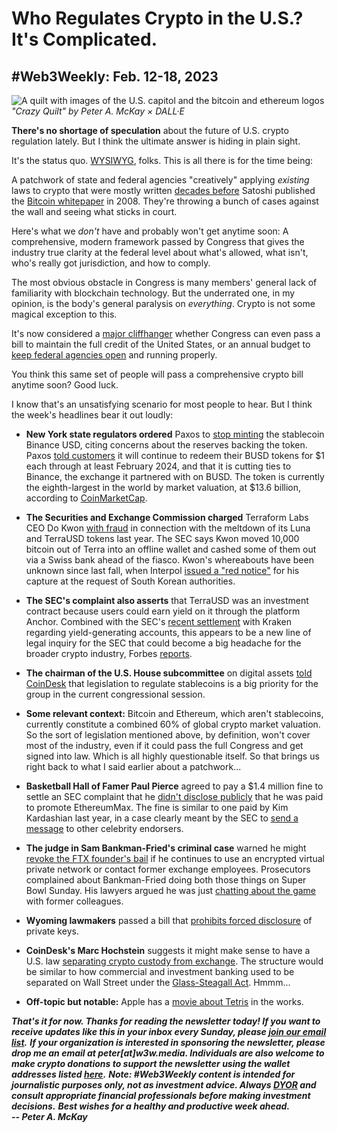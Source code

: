 # Who Regulates Crypto in the U.S.? It's Complicated.
## #Web3Weekly: Feb. 12-18, 2023

![A quilt with images of the U.S. capitol and the bitcoin and ethereum logos](https://w3w.news/img/illos/crazy-quilt-final.jpg)
*"Crazy Quilt" by Peter A. McKay × DALL·E*

**There's no shortage of speculation** about the future of U.S. crypto regulation lately. But I think the ultimate answer is hiding in plain sight.

It's the status quo. [WYSIWYG](https://www.urbandictionary.com/define.php?term=WYSIWIG), folks. This is all there is for the time being:

A patchwork of state and federal agencies "creatively" applying *existing* laws to crypto that were mostly written [decades before](https://www.sec.gov/about/laws/secrulesregs) Satoshi published the [Bitcoin whitepaper](https://bitcoin.org/en/bitcoin-paper) in 2008. They're throwing a bunch of cases against the wall and seeing what sticks in court.

Here's what we *don't* have and probably won't get anytime soon: A comprehensive, modern framework passed by Congress that gives the industry true clarity at the federal level about what's allowed, what isn't, who's really got jurisdiction, and how to comply.

The most obvious obstacle in Congress is many members' general lack of familiarity with blockchain technology. But the underrated one, in my opinion, is the body's general paralysis on *everything*. Crypto is not some magical exception to this.

It's now considered a [major cliffhanger](https://www.reuters.com/markets/us/us-debt-ceiling-markets-gauging-fallout-2023-02-16/) whether Congress can even pass a bill to maintain the full credit of the United States, or an annual budget to [keep federal agencies open](https://www.reuters.com/world/us/what-happens-when-us-federal-government-shuts-down-2021-09-27/) and running properly.

You think this same set of people will pass a comprehensive crypto bill anytime soon? Good luck.

I know that's an unsatisfying scenario for most people to hear. But I think the week's headlines bear it out loudly:

- **New York state regulators ordered** Paxos to [stop minting](https://www.dfs.ny.gov/consumers/alerts/Paxos_and_Binance) the stablecoin Binance USD, citing concerns about the reserves backing the token. Paxos [told customers](https://paxos.com/2023/02/13/paxos-will-halt-minting-new-busd-tokens/) it will continue to redeem their BUSD tokens for $1 each through at least February 2024, and that it is cutting ties to Binance, the exchange it partnered with on BUSD. The token is currently the eighth-largest in the world by market valuation, at $13.6 billion, according to [CoinMarketCap](https://coinmarketcap.com/currencies/binance-usd/).

- **The Securities and Exchange Commission charged** Terraform Labs CEO Do Kwon [with fraud](https://www.sec.gov/news/press-release/2023-32) in connection with the meltdown of its Luna and TerraUSD tokens last year. The SEC says Kwon moved 10,000 bitcoin out of Terra into an offline wallet and cashed some of them out via a Swiss bank ahead of the fiasco. Kwon's whereabouts have been unknown since last fall, when Interpol [issued a "red notice"](https://www.nytimes.com/2022/09/26/business/interpol-do-kwon-korea-crypto.html) for his capture at the request of South Korean authorities.   

- **The SEC's complaint also asserts** that TerraUSD was an investment contract because users could earn yield on it through the platform Anchor.
Combined with the SEC's [recent settlement](https://www.sec.gov/news/press-release/2023-25) with Kraken regarding yield-generating accounts, this appears to be a new line of legal inquiry for the SEC that could become a big headache for the broader crypto industry, Forbes [reports](https://www.forbes.com/sites/digital-assets/2023/02/17/sec-claims-new-turf-in-lawsuit-against-terrausd-stablecoin-creator/).

- **The chairman of the U.S. House subcommittee** on digital assets [told CoinDesk](https://www.coindesk.com/consensus-magazine/2023/01/26/stablecoin-regulation-is-first-on-new-subcommittees-to-do-list-says-chairman/) that legislation to regulate stablecoins is a big priority for the group in the current congressional session.

- **Some relevant context:** Bitcoin and Ethereum, which aren't stablecoins, currently constitute a combined 60% of global crypto market valuation. So the sort of legislation mentioned above, by definition, won't cover most of the industry, even if it could pass the full Congress and get signed into law. Which is all highly questionable itself. So that brings us right back to what I said earlier about a patchwork...

- **Basketball Hall of Famer Paul Pierce** agreed to pay a $1.4 million fine to settle an SEC complaint that he [didn't disclose publicly](https://www.cbsnews.com/boston/news/paul-pierce-paying-million-settlement-sec-cryptocurrency-violations-ethereummax/) that he was paid to promote EthereumMax. The fine is similar to one paid by Kim Kardashian last year, in a case clearly meant by the SEC to [send a message](https://www.theblock.co/post/212937/sec-warns-celebrities-after-charging-nba-hall-of-famer-over-crypto-promotion) to other celebrity endorsers.

- **The judge in Sam Bankman-Fried's criminal case** warned he might [revoke the FTX founder's bail](https://nypost.com/2023/02/16/sbf-could-be-locked-up-if-he-continues-encryption-use-judge/) if he continues to use an encrypted virtual private network or contact former exchange employees. Prosecutors complained about Bankman-Fried doing both those things on Super Bowl Sunday. His lawyers argued he was just [chatting about the game](https://cointelegraph.com/news/sam-bankman-fried-s-use-of-a-vpn-on-super-bowl-sunday-raised-concerns-say-prosecutors) with former colleagues.

- **Wyoming lawmakers** passed a bill that [prohibits forced disclosure](https://www.coindesk.com/policy/2023/02/16/wyoming-lawmakers-pass-bill-prohibiting-forced-disclosure-of-private-crypto-keys/?utm_medium=referral&utm_source=rss&utm_campaign=headlines) of private keys.

- **CoinDesk's Marc Hochstein** suggests it might make sense to have a U.S. law [separating crypto custody from exchange](https://www.coindesk.com/consensus-magazine/2023/01/26/crypto-laws-us-protect-consumers-custody-exchange-separation/). The structure would be similar to how commercial and investment banking used to be separated on Wall Street under the [Glass-Steagall Act](https://www.federalreservehistory.org/essays/glass-steagall-act). Hmmm...

- **Off-topic but notable:** Apple has a [movie about Tetris](https://www.youtube.com/watch?v=Hcfbg994fu4) in the works.

_**That's it for now. Thanks for reading the newsletter today! If you want to receive updates like this in your inbox every Sunday, please [join our email list](https://w3w.news).**_
 _**If your organization is interested in sponsoring the newsletter, please drop me an email at peter[at]w3w.media. Individuals are also welcome to make crypto donations to support the newsletter using the wallet addresses listed [here](https://w3w.news/donations).**_
_**Note: #Web3Weekly content is intended for journalistic purposes only, not as investment advice. Always [DYOR](https://www.urbandictionary.com/define.php?term=DYOR) and consult appropriate financial professionals before making investment decisions.**_
_**Best wishes for a healthy and productive week ahead.**_  
_**-- Peter A. McKay**_
